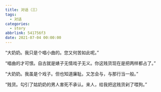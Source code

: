 ```yaml
---
title: 对话（三）
tags:
  - 对话
categories:
  - story
abbrlink: 541756f3
date: 2021-07-04 00:00:00
---
```

“大奶奶。我只是个唱小曲的。您又何苦如此呢。” 

“唱曲的才可恨。自古就是婊子无情戏子无义。你这贱货现在是把两样都占了。” 

“大奶奶。我虽是个戏子。但也知道廉耻。又怎会与，与那行当一般。” 

“贱货。勾引了姑奶奶的男人害死不承认。来人，给我把这贱货剁了喂狗。”

